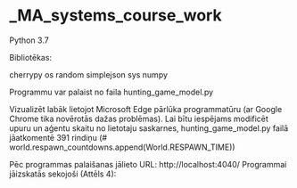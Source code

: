 # _MA_systems_course_work

Python 3.7

Bibliotēkas:

cherrypy
os
random
simplejson
sys
numpy

Programmu var palaist no faila hunting_game_model.py

Vizualizēt labāk lietojot Microsoft Edge pārlūka programmatūru (ar Google Chrome tika novērotās dažas problēmas). Lai bītu iespējams modificēt upuru un aģentu skaitu no lietotaju saskarnes, hunting_game_model.py failā jāatkomentē 391 rindiņu (# world.respawn_countdowns.append(World.RESPAWN_TIME))

Pēc programmas palaišanas jālieto URL: http://localhost:4040/
Programmai jāizskatās sekojoši (Attēls 4):
